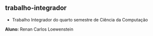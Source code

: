 ## trabalho-integrador
- Trabalho Integrador do quarto semestre de Ciência da Computação

**Aluno:** Renan Carlos Loewenstein

